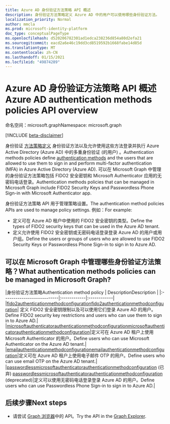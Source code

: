 ```yaml
---
title: Azure AD 身份验证方法策略 API 概述
description: 身份验证方法策略定义 Azure AD 中的用户可以使用哪些身份验证方法。
localization_priority: Normal
author: mmcla
ms.prod: microsoft-identity-platform
doc_type: conceptualPageType
ms.openlocfilehash: d520206782301ad1edca238236d854a80d2efa21
ms.sourcegitcommit: eacd2a6e46c19dd3cd8519592b1668fabe14d85d
ms.translationtype: MT
ms.contentlocale: zh-CN
ms.lasthandoff: 01/15/2021
ms.locfileid: "49874289"
---
```

# <a name="azure-ad-authentication-methods-policies-api-overview"></a><span data-ttu-id="b75b1-103">Azure AD 身份验证方法策略 API 概述</span><span class="sxs-lookup"><span data-stu-id="b75b1-103">Azure AD authentication methods policies API overview</span></span>

<span data-ttu-id="b75b1-104">命名空间：microsoft.graph</span><span class="sxs-lookup"><span data-stu-id="b75b1-104">Namespace: microsoft.graph</span></span>

[!INCLUDE [beta-disclaimer](../../includes/beta-disclaimer.md)]

<span data-ttu-id="b75b1-105">身份验证 [方法策略定义](/azure/active-directory/authentication/concept-authentication-methods) 身份验证方法以及允许使用这些方法登录并执行 Azure Active Directory (Azure AD) 中的多重身份验证 (的用户) 。</span><span class="sxs-lookup"><span data-stu-id="b75b1-105">Authentication methods policies define [authentication methods](/azure/active-directory/authentication/concept-authentication-methods) and the users that are allowed to use them to sign in and perform multi-factor authentication (MFA) in Azure Active Directory (Azure AD).</span></span> <span data-ttu-id="b75b1-106">可以在 Microsoft Graph 中管理的身份验证方法策略包括 FIDO2 安全密钥和 Microsoft Authenticator 应用的无密码电话登录。</span><span class="sxs-lookup"><span data-stu-id="b75b1-106">Authentication methods policies that can be managed in Microsoft Graph include FIDO2 Security Keys and Passwordless Phone Sign-in with Microsoft Authenticator app.</span></span>

<span data-ttu-id="b75b1-107">身份验证方法策略 API 用于管理策略设置。</span><span class="sxs-lookup"><span data-stu-id="b75b1-107">The authentication method policies APIs are used to manage policy settings.</span></span> <span data-ttu-id="b75b1-108">例如：</span><span class="sxs-lookup"><span data-stu-id="b75b1-108">For example:</span></span>

* <span data-ttu-id="b75b1-109">定义可在 Azure AD 租户中使用的 FIDO2 安全密钥的类型。</span><span class="sxs-lookup"><span data-stu-id="b75b1-109">Define the types of FIDO2 security keys that can be used in the Azure AD tenant.</span></span>
* <span data-ttu-id="b75b1-110">定义允许使用 FIDO2 安全密钥或无密码电话登录登录 Azure AD 的用户或用户组。</span><span class="sxs-lookup"><span data-stu-id="b75b1-110">Define the users or groups of users who are allowed to use FIDO2 Security Keys or Passwordless Phone Sign-in to sign in to Azure AD.</span></span>

## <a name="what-authentication-methods-policies-can-be-managed-in-microsoft-graph"></a><span data-ttu-id="b75b1-111">可以在 Microsoft Graph 中管理哪些身份验证方法策略？</span><span class="sxs-lookup"><span data-stu-id="b75b1-111">What authentication methods policies can be managed in Microsoft Graph?</span></span>

|<span data-ttu-id="b75b1-112">身份验证方法策略</span><span class="sxs-lookup"><span data-stu-id="b75b1-112">Authentication method policy</span></span>       | <span data-ttu-id="b75b1-113">Description</span><span class="sxs-lookup"><span data-stu-id="b75b1-113">Description</span></span> |
|:---------------------------|:------------|:------------|
|[<span data-ttu-id="b75b1-114">fido2authenticationmethodconfiguration</span><span class="sxs-lookup"><span data-stu-id="b75b1-114">fido2authenticationmethodconfiguration</span></span>](fido2authenticationmethodconfiguration.md)| <span data-ttu-id="b75b1-115">定义 FIDO2 安全密钥限制以及可以使用它们登录 Azure AD 的用户。</span><span class="sxs-lookup"><span data-stu-id="b75b1-115">Define FIDO2 security key restrictions and users who can use them to sign in to Azure AD.</span></span>|
|[<span data-ttu-id="b75b1-116">microsoftauthenticatorauthenticationmethodconfiguration</span><span class="sxs-lookup"><span data-stu-id="b75b1-116">microsoftauthenticatorauthenticationmethodconfiguration</span></span>](microsoftauthenticatorauthenticationmethodconfiguration.md)|<span data-ttu-id="b75b1-117">定义可在 Azure AD 租户上使用 Microsoft Authenticator 的用户。</span><span class="sxs-lookup"><span data-stu-id="b75b1-117">Define users who can use Microsoft Authenticator on the Azure AD tenant.</span></span>|
|[<span data-ttu-id="b75b1-118">emailauthenticationmethodconfiguration</span><span class="sxs-lookup"><span data-stu-id="b75b1-118">emailauthenticationmethodconfiguration</span></span>](emailauthenticationmethodconfiguration.md)|<span data-ttu-id="b75b1-119">定义可在 Azure AD 租户上使用电子邮件 OTP 的用户。</span><span class="sxs-lookup"><span data-stu-id="b75b1-119">Define users who can use email OTP on the Azure AD tenant.</span></span>|
|<span data-ttu-id="b75b1-120">[passwordlessmicrosoftauthenticatorauthenticationmethodconfiguration](passwordlessmicrosoftauthenticatorauthenticationmethodconfiguration.md) (已弃) </span><span class="sxs-lookup"><span data-stu-id="b75b1-120">[passwordlessmicrosoftauthenticatorauthenticationmethodconfiguration](passwordlessmicrosoftauthenticatorauthenticationmethodconfiguration.md) (deprecated)</span></span>|<span data-ttu-id="b75b1-121">定义可以使用无密码电话登录登录 Azure AD 的用户。</span><span class="sxs-lookup"><span data-stu-id="b75b1-121">Define users who can use Passwordless Phone Sign-in to sign in to Azure AD.</span></span>|

## <a name="next-steps"></a><span data-ttu-id="b75b1-122">后续步骤</span><span class="sxs-lookup"><span data-stu-id="b75b1-122">Next steps</span></span>

* <span data-ttu-id="b75b1-123">请尝试 [Graph 浏览器](https://developer.microsoft.com/graph/graph-explorer)中的 API。</span><span class="sxs-lookup"><span data-stu-id="b75b1-123">Try the API in the [Graph Explorer](https://developer.microsoft.com/graph/graph-explorer).</span></span>
